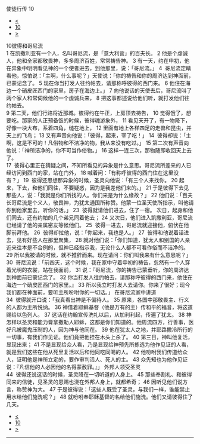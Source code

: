 ﻿





 使徒行传 10




* [<](bible/ACT09.md)
* [10](bible/ACT.md)
* [>](bible/ACT11.md)



 
10彼得和哥尼流  
1 在凯撒利亚有一个人，名叫哥尼流，是「意大利营」的百夫长。 
2 他是个虔诚人，他和全家都敬畏神，多多周济百姓，常常祷告神。 
3 有一天，约在申初，他在异象中明明看见神的一个使者进去，到他那里，说：「哥尼流。」 
4  哥尼流定睛看他，惊怕说：「主啊，什么事呢？」天使说：「你的祷告和你的周济达到神面前，已蒙记念了。 
5 现在你当打发人往约帕去，请那称呼彼得的西门来。 
6 他住在海边一个硝皮匠西门的家里，房子在海边上。」 
7 向他说话的天使去后，哥尼流叫了两个家人和常伺候他的一个虔诚兵来， 
8 把这事都述说给他们听，就打发他们往约帕去。  
9 第二天，他们行路将近那城。彼得约在午正，上房顶去祷告， 
10 觉得饿了，想要吃。那家的人正预备饭的时候，彼得魂游象外， 
11 看见天开了，有一物降下，好像一块大布，系着四角，缒在地上， 
12 里面有地上各样四足的走兽和昆虫，并天上的飞鸟； 
13 又有声音向他说：「彼得，起来，宰了吃！」 
14  彼得却说：「主啊，这是不可的！凡俗物和不洁净的物，我从来没有吃过。」 
15 第二次有声音向他说：「神所洁净的，你不可当作俗物。」 
16 这样一连三次，那物随即收回天上去了。  
17  彼得心里正在猜疑之间，不知所看见的异象是什么意思。哥尼流所差来的人已经访问到西门的家，站在门外， 
18 喊着问：「有称呼彼得的西门住在这里没有？」 
19  彼得还思想那异象的时候，圣灵向他说：「有三个人来找你。 
20 起来，下去，和他们同往，不要疑惑，因为是我差他们来的。」 
21 于是彼得下去见那些人，说：「我就是你们所找的人。你们来是为什么缘故？」 
22 他们说：「百夫长哥尼流是个义人，敬畏神，为犹太通国所称赞。他蒙一位圣天使所指示，叫他请你到他家里去，听你的话。」 
23  彼得就请他们进去，住了一宿。 次日，起身和他们同去，还有约帕的几个弟兄同着他去； 
24 又次日，他们进入凯撒利亚，哥尼流已经请了他的亲属密友等候他们。 
25  彼得一进去，哥尼流就迎接他，俯伏在他脚前拜他。 
26  彼得却拉他，说：「你起来，我也是人。」 
27  彼得和他说着话进去，见有好些人在那里聚集， 
28 就对他们说：「你们知道，犹太人和别国的人亲近来往本是不合例的，但神已经指示我，无论什么人都不可看作俗而不洁净的。 
29 所以我被请的时候，就不推辞而来。现在请问：你们叫我来有什么意思呢？」 
30  哥尼流说：「前四天，这个时候，我在家中守着申初的祷告，忽然有一个人穿着光明的衣裳，站在我面前， 
31 说：『哥尼流，你的祷告已蒙垂听，你的周济达到神面前已蒙记念了。 
32 你当打发人往约帕去，请那称呼彼得的西门来，他住在海边一个硝皮匠西门的家里。』 
33 所以我立时打发人去请你。你来了很好；现今我们都在神面前，要听主所吩咐你的一切话。」 在哥尼流家中讲道  
34  彼得就开口说：「我真看出神是不偏待人。 
35 原来，各国中那敬畏主、行义的人都为主所悦纳。 
36 神借着耶稣基督（他是万有的主）传和平的福音，将这道赐给以色列人。 
37 这话在约翰宣传洗礼以后，从加利利起，传遍了犹太。 
38 神怎样以圣灵和能力膏拿撒勒人耶稣，这都是你们知道的。他周流四方，行善事，医好凡被魔鬼压制的人，因为神与他同在。 
39 他在犹太人之地，并耶路撒冷所行的一切事，有我们作见证。他们竟把他挂在木头上杀了。 
40 第三日，神叫他复活，显现出来； 
41 不是显现给众人看，乃是显现给神预先所拣选为他作见证的人看，就是我们这些在他从死里复活以后和他同吃同喝的人。 
42 他吩咐我们传道给众人，证明他是神所立定的，要作审判活人、死人的主。 
43 众先知也为他作见证说：『凡信他的人必因他的名得蒙赦罪。』」 外邦人领受圣灵  
44  彼得还说这话的时候，圣灵降在一切听道的人身上。 
45 那些奉割礼、和彼得同来的信徒，见圣灵的恩赐也浇在外邦人身上，就都希奇； 
46 因听见他们说方言，称赞神为大。 
47 于是彼得说：「这些人既受了圣灵，与我们一样，谁能禁止用水给他们施洗呢？」 
48 就吩咐奉耶稣基督的名给他们施洗。他们又请彼得住了几天。 
* [<](bible/ACT09.md)
* [10](bible/ACT.md)
* [>](bible/ACT11.md)





---









